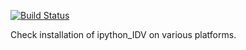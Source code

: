 [![Build Status](https://travis-ci.com/suvarchal/ipyidv_install_test.svg?branch=master)](https://travis-ci.com/suvarchal/ipyidv_install_test)


Check installation of ipython_IDV on various platforms.
